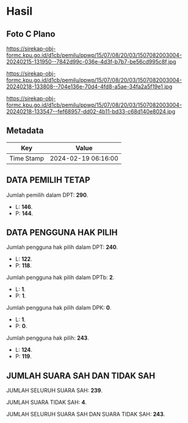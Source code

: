 # Hasil

## Foto C Plano

https://sirekap-obj-formc.kpu.go.id/d1cb/pemilu/ppwp/15/07/08/20/03/1507082003004-20240215-131950--7842d99c-036e-4d3f-b7b7-be56cd995c8f.jpg

https://sirekap-obj-formc.kpu.go.id/d1cb/pemilu/ppwp/15/07/08/20/03/1507082003004-20240218-133808--704e136e-70d4-4fd8-a5ae-34fa2a5f19e1.jpg

https://sirekap-obj-formc.kpu.go.id/d1cb/pemilu/ppwp/15/07/08/20/03/1507082003004-20240218-133547--fef68957-dd02-4b11-bd33-c68d140e8024.jpg


## Metadata

| Key        | Value               |
| ---------- | ------------------- |
| Time Stamp | 2024-02-19 06:16:00 |


## DATA PEMILIH TETAP

Jumlah pemilih dalam DPT: **290**.
 * L: **146**.
 * P: **144**.

## DATA PENGGUNA HAK PILIH

Jumlah pengguna hak pilih dalam DPT: **240**.
 * L: **122**.
 * P: **118**.

Jumlah pengguna hak pilih dalam DPTb: **2**.
 * L: **1**.
 * P: **1**.

Jumlah pengguna hak pilih dalam DPK: **0**.
 * L: **1**.
 * P: **0**.

Jumlah pengguna hak pilih: **243**.
 * L: **124**.
 * P: **119**.

## JUMLAH SUARA SAH DAN TIDAK SAH

JUMLAH SELURUH SUARA SAH: **239**.

JUMLAH SUARA TIDAK SAH: **4**.

JUMLAH SELURUH SUARA SAH DAN SUARA TIDAK SAH: **243**.


